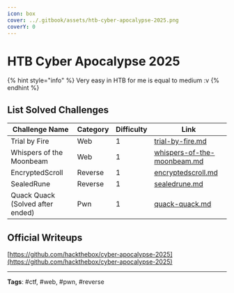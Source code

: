 ```yaml
---
icon: box
cover: ../.gitbook/assets/htb-cyber-apocalypse-2025.png
coverY: 0
---
```


# HTB Cyber Apocalypse 2025

{% hint style="info" %}
Very easy in HTB for me is equal to medium :v
{% endhint %}

## List Solved Challenges

<table><thead><tr><th>Challenge Name</th><th>Category</th><th data-type="rating" data-max="5">Difficulty</th><th data-type="content-ref">Link</th></tr></thead><tbody><tr><td>Trial by Fire</td><td>Web</td><td>1</td><td><a href="trial-by-fire.md">trial-by-fire.md</a></td></tr><tr><td>Whispers of the Moonbeam</td><td>Web</td><td>1</td><td><a href="whispers-of-the-moonbeam.md">whispers-of-the-moonbeam.md</a></td></tr><tr><td>EncryptedScroll</td><td>Reverse</td><td>1</td><td><a href="encryptedscroll.md">encryptedscroll.md</a></td></tr><tr><td>SealedRune</td><td>Reverse</td><td>1</td><td><a href="sealedrune.md">sealedrune.md</a></td></tr><tr><td>Quack Quack (Solved after ended)</td><td>Pwn</td><td>1</td><td><a href="quack-quack.md">quack-quack.md</a></td></tr></tbody></table>

## Official Writeups

[https://github.com/hackthebox/cyber-apocalypse-2025](https://github.com/hackthebox/cyber-apocalypse-2025)

***

**Tags**: #ctf, #web, #pwn, #reverse
